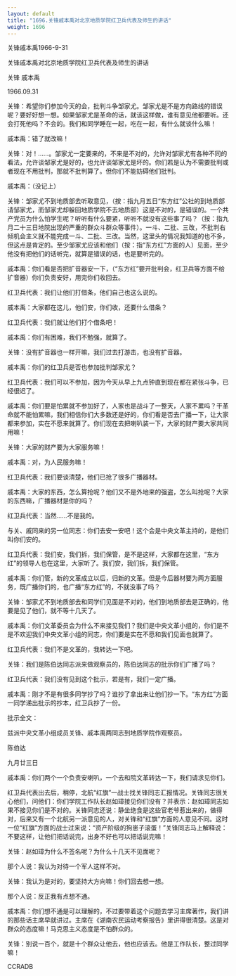 ```yaml
---
layout: default
title: "1696.关锋戚本禹对北京地质学院红卫兵代表及师生的讲话"
weight: 1696
---
```


关锋戚本禹1966-9-31

关锋戚本禹对北京地质学院红卫兵代表及师生的讲话

关锋 戚本禹

1966.09.31

关锋：希望你们参加今天的会，批判斗争邹家尤。邹家尤是不是方向路线的错误呢？要好好想一想。如果邹家尤是革命的话，就该这样做，谁有意见他都要听。还会打死他吗？不会的。我们和同学睡在一起，吃在一起，有什么就谈什么嘛！

戚本禹：错了就改嘛！

关锋：对！……。邹家尤一定要来的，不来是不对的，允许对邹家尤有各种不同的看法，允许谈邹家尤是好的，也允许谈邹家尤是坏的。你们若是认为不需要批判或者现在不用批判，那就不批判算了。但你们不能妨碍他们批判。

戚本禹：（没记上）

关锋：邹家尤不到地质部去听取意见，（按：指九月五日“东方红”公社的到地质部请邹家尤，而邹家尤却躲回地质学院不去地质部）这是不对的，是错误的。一个共产党员为什么怕学生呢？听听有什么要紧，听听不就没有这些事了吗？（按：指九月二十三日地院出现的严重的群众斗群众等事件）。一斗、二批、三改，不批判右倾机会主义就不能完成一斗、二批、三改。当然，这里头的情况我知道的也不多，但这点是肯定的。至少邹家尤应该和他们（按：指“东方红”方面的人）见面，至少他没有把他们的话听完，就算是错误的话，也是要听完的。

戚本禹：你们看是否把扩音器安一下，（“东方红”要开批判会，红卫兵等方面不给扩音器）你们负责安好，用完你们收回去。

红卫兵代表：我们让他们打借条，他们自己也这么说的。

戚本禹：大家都在这儿，他们安，你们收，还要什么借条？

红卫兵代表：我们就让他们打个借条吧！

戚本禹：你们有困难，我们不勉强，就算了。

关锋：没有扩音器也一样开嘛，我们过去打游击，也没有扩音器。

戚本禹：你们的红卫兵是否也参加批判邹家尤？

红卫兵代表：我们可以不参加，因为今天从早上九点钟直到现在都在紧张斗争，已经很迟了。

戚本禹：你们要是怕累就不参加好了，人家也是战斗了一整天，人家不累吗？干革命就不能怕累嘛，我们相信你们大多数还是好的，你们看是否去广播一下，让大家都来参加，实在不愿来就算了。你们现在去把喇叭装一下，大家的财产要大家共同用嘛！

关锋：大家的财产要为大家服务嘛！

戚本禹：对，为人民服务嘛！

红卫兵代表：我们要谈清楚，他们已抢了很多广播器材。

戚本禹：大家的东西，怎么算抢呢？他们又不是外地来的强盗，怎么叫抢呢？大家的东西嘛，广播器材是你的吗？

红卫兵代表：当然……不是我的。

与关、戚同来的另一位同志：你们去安一安吧！这个会是中央文革主持的，是他们叫你们安的。

红卫兵代表：我们安，我们拆，我们保管，是不是这样，大家都在这里，“东方红”的领导人也在这里，大家听了。我们安，我们拆，我们保管。

戚本禹：你们管，新的文革成立以后，归新的文革。但是今后器材要为两方面服务，既广播你们的，也广播“东方红”的，不就没事了吗？

关锋：邹家尤不到地质部去和同学们见面是不对的，他们到地质部去是正确的，他要是见了他们，就不等十几天了。

戚本禹：你们文革委员会为什么不来接见我们？我们是中央文革小组的，你们是不是不欢迎我们中央文革小组的同志，你们要是实在不愿和我们见面也就算了。

红卫兵代表：我们不是文革的，我转达一下吧。

关锋：我们是陈伯达同志派来做观察员的，陈伯达同志的批示你们广播了吗？

红卫兵代表：我们没有见到这个批示，若是有，我们一定广播。

戚本禹：刚才不是有很多同学抄了吗？谁抄了拿出来让他们抄一下。“东方红”方面一同学递出批示的抄本，红卫兵抄了一份。

批示全文：

兹派中央文革小组成员关锋、戚本禹两同志到地质学院作观察员。

陈伯达

九月廿三日

戚本禹：你们两个一个负责安喇叭，一个去和院文革转达一下，我们请求见你们。

红卫兵代表出去后，稍停，北航“红旗”一战士找关锋同志汇报情况。关锋同志很关心他们，问他们：你们学院工作队长赵如璋接见你们没有？并表示：赵如璋同志如果不接见你们是不对的。关锋同志还说：静坐绝食是这些官老爷惹出来的，做得对，后来又有一个北航另一派意见的人，对关锋和“红旗”方面的人意见不同。这时一位“红旗”方面的战士过来说：“资产阶级的狗崽子滚蛋！”关锋同志马上解释说：不要这样，让他们把话说完，出身不好也可以把话说完嘛！

关锋：赵如璋为什么不签名呢？为什么十几天不见面呢？

那个人说：我认为对待一个军人这样不对。

关锋：我认为是对的，要坚持大方向嘛！你们回去想一想。

那个人说：反正我有点想不通。

戚本禹：你们想不通是可以理解的，不过要带着这个问题去学习主席著作，我们讲的那些话主席早就讲过。主席在《湖南农民运动考察报告》里讲得很清楚。这是对群众的态度嘛！马克思主义态度是不怕群众的。

关锋：别说一百个，就是十个群众让他去，他也应该去。他是工作队长，整过同学嘛！

CCRADB

